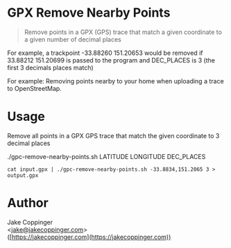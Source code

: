 GPX Remove Nearby Points
========================

>   Remove points in a GPX (GPS) trace that match a given coordinate to a given
>   number of decimal places

For example, a trackpoint -33.88260 151.20653 would be removed if
33.88212 151.20699 is passed to the program and DEC_PLACES
is 3 (the first 3 decimals places match)

For example: Removing points nearby to your home when uploading a trace to
OpenStreetMap.

# Usage

Remove all points in a GPX GPS trace that match the given coordinate to 3
decimal places

./gpc-remove-nearby-points.sh LATITUDE LONGITUDE DEC_PLACES

```
cat input.gpx | ./gpc-remove-nearby-points.sh -33.8834,151.2065 3 > output.gpx
```

# Author
Jake Coppinger  
<[jake@jakecoppinger.com](mailto:jake@jake@jakecoppinger.com)>  
([https://jakecoppinger.com](https://jakecoppinger.com)) 